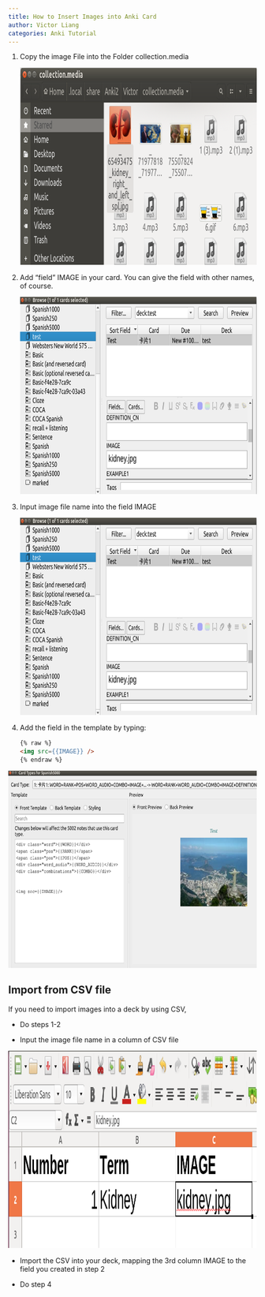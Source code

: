 ```yaml
---
title: How to Insert Images into Anki Card
author: Victor Liang
categories: Anki Tutorial
---
```






1. Copy the image File into the Folder collection.media

   <img src="/images/lu29099khvnzz_tmp_117f00af09f8357a.png" alt="img" style="width:600px;height:400px;" /> 

   

2. Add “field” IMAGE in your card. You can give the field with other names, of course.

   <img src="/images/lu29099khvnzz_tmp_bc8b9faa07f6b04e.png" alt="img" style="width:600px;height:400px;" /> 

   

3. Input image file name into the field IMAGE

   <img src="/images/lu29099khvnzz_tmp_bc8b9faa07f6b04e.png" alt="img" style="width:600px;height:400px;" /> 

   

4. Add the field in the template by typing:



   ```html
   {% raw %}
   <img src={{IMAGE}} />
   {% endraw %}
   ```

   

<img src="/images/lu29099khvnzz_tmp_d1758f36e75a78f.png" alt="img" style="width:h:400px;height:400px;" /> 

 

## Import from CSV file

If you need to import images into a deck by using CSV,

- Do steps 1-2

- Input the image file name in a column of CSV file

<img src="/images/lu29099khvnzz_tmp_fd4597a690f8a811.png" alt="img" style="width:600px;height:400px;" /> 

- Import the CSV into your deck, mapping the 3rd column IMAGE to the field you created in step 2

- Do step 4
